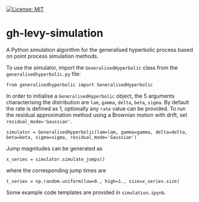 [![License: MIT](https://img.shields.io/badge/License-MIT-yellow.svg)](https://opensource.org/licenses/MIT)
# gh-levy-simulation
A Python simulation algorithm for the generalised hyperbolic process based on point process simulation methods.

To use the simulator, import the `GeneralisedHyperbolic` class from the `generalisedhyperbolic.py` file:

```
from generalisedhyperbolic import GeneralisedHyperbolic
```

In order to initialise a `GeneralisedHyperbolic` object, the 5 arguments characterising the distribution are `lam`, `gamma`, `delta`, `beta`, `sigma`. By default the rate is defined as 1, optionally any `rate` value can be provided. To run the residual approximation method using a Brownian motion with drift, set `residual_mode='Gaussian'`.  

```
simulator = GeneralisedHyperbolic(lam=lam, gamma=gamma, delta=delta, beta=beta, sigma=sigma, residual_mode='Gaussian')
```

Jump magnitudes can be generated as

```
x_series = simulator.simulate_jumps()
```

where the corresponding jump times are 

```
t_series = np.random.uniform(low=0., high=1., size=x_series.size)
```

Some example code templates are provided in `simulation.ipynb`.
